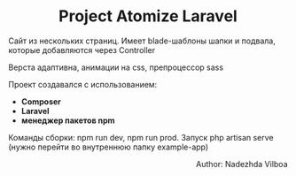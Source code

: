 <h1 align="center">Project Atomize Laravel</h1>
<p>Сайт из нескольких страниц. Имеет blade-шаблоны шапки и подвала, которые добавляются через Controller</p>
<p>Верста адаптивна, анимации на css, препроцессор sass</p>
<p>Проект создавался с использованием:</p>
<ul>
  <li><b>Composer</b></li>
  <li><b>Laravel</b></li>
  <li><b>менеджер пакетов npm</b></li>
</ul>
<p>Команды сборки: npm run dev, npm run prod. Запуск php artisan serve (нужно перейти во внутреннюю папку example-app)</p>
<p align="right">Author: Nadezhda Vilboa</p>